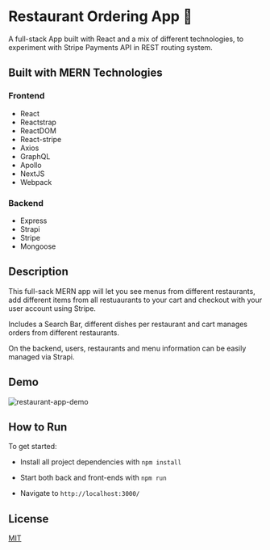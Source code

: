 # Restaurant Ordering App 🍜

A full-stack App built with React and a mix of different technologies, to experiment with Stripe Payments API in REST routing system.

## Built with MERN Technologies

### Frontend

- React
- Reactstrap
- ReactDOM
- React-stripe
- Axios
- GraphQL
- Apollo
- NextJS
- Webpack

### Backend

- Express
- Strapi
- Stripe
- Mongoose

## Description

This full-sack MERN app will let you see menus from different restaurants, add different items from all restuaurants to your cart and checkout with your user account using Stripe.

Includes a Search Bar, different dishes per restaurant and cart manages orders from different restaurants.

On the backend, users, restaurants and menu information can be easily managed via Strapi.

## Demo


![restaurant-app-demo](https://user-images.githubusercontent.com/71361700/209899179-d7d2b6a1-9388-4abb-aa2d-08dddea66a6f.gif)



## How to Run

To get started:

- Install all project dependencies with `npm install`

- Start both back and front-ends with `npm run`

- Navigate to `http://localhost:3000/`

## License

[MIT](https://choosealicense.com/licenses/mit/)
